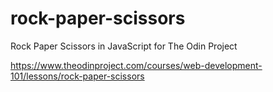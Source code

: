# rock-paper-scissors
Rock Paper Scissors in JavaScript for The Odin Project

https://www.theodinproject.com/courses/web-development-101/lessons/rock-paper-scissors
